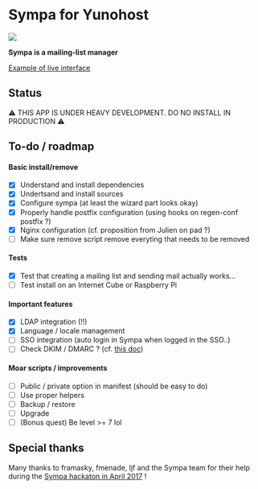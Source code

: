 # Sympa for Yunohost

![](http://www.sympa.org/_media/logo_sympa.png)

**Sympa is a mailing-list manager**

[Example of live interface](https://listes.renater.fr/sympa/info/noustestons)



## Status

:warning: THIS APP IS UNDER HEAVY DEVELOPMENT. DO NO INSTALL IN PRODUCTION :warning:

## To-do / roadmap

#### Basic install/remove

- [X] Understand and install dependencies
- [X] Undertsand and install sources 
- [X] Configure sympa (at least the wizard part looks okay)
- [X] Properly handle postfix configuration (using hooks on regen-conf postfix ?)
- [X] Nginx configuration (cf. proposition from Julien on pad ?)
- [ ] Make sure remove script remove everyting that needs to be removed

#### Tests

- [X] Test that creating a mailing list and sending mail actually works...
- [ ] Test install on an Internet Cube or Raspberry Pi

#### Important features

- [X] LDAP integration (!!)
- [X] Language / locale management
- [ ] SSO integration (auto login in Sympa when logged in the SSO..)
- [ ] Check DKIM / DMARC ? (cf. [this doc](https://www.sympa.org/doc/formation/sympa_avance))

#### Moar scripts / improvements

- [ ] Public / private option in manifest (should be easy to do)
- [ ] Use proper helpers
- [ ] Backup / restore
- [ ] Upgrade
- [ ] (Bonus quest) Be level >= 7 lol

## Special thanks

Many thanks to framasky, fmenade, ljf and the Sympa team for their help during the [Sympa hackaton in April 2017](https://framablog.org/2017/03/30/un-hackathon-pour-sympa/) !

